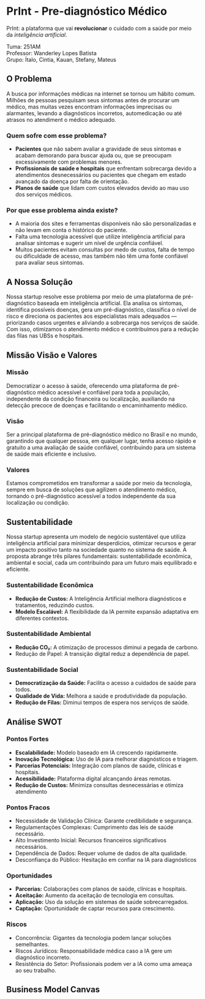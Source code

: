 # PrInt - Pre-diagnóstico Médico
PrInt: a plataforma que vai **revolucionar** o cuidado com a saúde por meio da _inteligência artificial_. <!-- adicionar link de alguma materia sobre ia para ser aberta em uma nova guia -->

<!-- adicionar nossa logo num tamanho pequeno -->

Tuma: 251AM </br>
Professor: Wanderley Lopes Batista <!-- adicionar o link do perfil do professor --></br>
Grupo: Ítalo, Cintia, Kauan, Stefany, Mateus <!-- corrigir nomes e adicionar links do perfil de cada membro -->

## **O Problema**
A busca por informações médicas na internet se tornou um hábito comum. Milhões de pessoas pesquisam seus sintomas antes de procurar um médico, mas muitas vezes encontram informações imprecisas ou alarmantes, levando a diagnósticos incorretos, automedicação ou até atrasos no atendiment  o médico adequado.

### **Quem sofre com esse problema?**
- **Pacientes** que não sabem avaliar a gravidade de seus sintomas e acabam demorando para buscar ajuda ou, que se preocupam excessivamente com problemas menores.
- **Profissionais de saúde e hospitais** que enfrentam sobrecarga devido a atendimentos desnecessários ou pacientes que chegam em estado avançado da doença por falta de orientação.
- **Planos de saúde** que lidam com custos elevados devido ao mau uso dos serviços médicos.

### **Por que esse problema ainda existe?**
- A maioria dos sites e ferramentas disponíveis não são personalizadas e não levam em conta o histórico do paciente.
- Falta uma tecnologia acessível que utilize inteligência artificial para analisar sintomas e sugerir um nível de urgência confiável.
- Muitos pacientes evitam consultas por medo de custos, falta de tempo ou dificuldade de acesso, mas também não têm uma fonte confiável para avaliar seus sintomas.

## A Nossa Solução
Nossa startup resolve esse problema por meio de uma plataforma de pré-diagnóstico baseada em inteligência artificial. Ela analisa os sintomas, identifica possíveis doenças, gera um pré-diagnóstico, classifica o nível de risco e direciona os pacientes aos especialistas mais adequados — priorizando casos urgentes e aliviando a sobrecarga nos serviços de saúde. Com isso, otimizamos o atendimento médico e contribuímos para a redução das filas nas UBSs e hospitais.

## Missão Visão e Valores

### Missão
Democratizar o acesso à saúde, oferecendo uma plataforma de pré-diagnóstico médico acessível e confiável para toda a população, independente da condição financeira ou localização, auxiliando na detecção precoce de doenças e facilitando o encaminhamento médico.

### Visão
Ser a principal plataforma de pré-diagnóstico médico no Brasil e no mundo, garantindo que qualquer pessoa, em qualquer lugar, tenha acesso rápido e gratuito a uma avaliação de saúde confiável, contribuindo para um sistema de saúde mais eficiente e inclusivo.

### Valores
Estamos comprometidos em transformar a saúde por meio da tecnologia, sempre em busca de soluções que agilizem o atendimento médico, tornando o pré-diagnóstico acessível a todos independente da sua localização ou condição.

## Sustentabilidade
Nossa startup apresenta um modelo de negócio sustentável que utiliza inteligência artificial para minimizar desperdícios, otimizar recursos e gerar um impacto positivo tanto na sociedade quanto no sistema de saúde. A proposta abrange três pilares fundamentais: sustentabilidade econômica, ambiental e social, cada um contribuindo para um futuro mais equilibrado e eficiente.

### Sustentabilidade Econômica
- **Redução de Custos:** A Inteligência Artificial melhora diagnósticos e tratamentos, reduzindo custos.
- **Modelo Escalável:** A flexibilidade da IA permite expansão adaptativa em diferentes contextos.

### Sustentabilidade Ambiental
- **Redução CO₂:** A otimização de processos diminui a pegada de carbono.
- Redução de Papel: A transição digital reduz a dependência de papel.

### Sustentabilidade Social
- **Democratização da Saúde:** Facilita o acesso a cuidados de saúde para todos.
- **Qualidade de Vida:** Melhora a saúde e produtividade da população.
- **Redução de Filas:** Diminui tempos de espera nos serviços de saúde.

## Análise SWOT

### Pontos Fortes
- **Escalabilidade:** Modelo baseado em IA crescendo rapidamente.
- **Inovação Tecnológica:** Uso de IA para melhorar diagnósticos e triagem.
- **Parcerias Potenciais:** Integração com planos de saúde, clínicas e hospitais.
- **Acessibilidade:** Plataforma digital alcançando áreas remotas.
- **Redução de Custos:** Minimiza consultas desnecessárias e otimiza atendimento

### Pontos Fracos
- Necessidade de Validação Clínica: Garante credibilidade e segurança.
- Regulamentações Complexas: Cumprimento das leis de saúde necessário.
- Alto Investimento Inicial: Recursos financeiros significativos necessários.
- Dependência de Dados: Requer volume de dados de alta qualidade.
- Desconfiança do Público: Hesitação em confiar na IA para diagnósticos

### Oportunidades
- **Parcerias:** Colaborações com planos de saúde, clínicas e hospitais.
- **Aceitação:** Aumento da aceitação de tecnologia em consultas.
- **Aplicação:** Uso da solução em sistemas de saúde sobrecarregados.
- **Captação:** Oportunidade de captar recursos para crescimento.

### Riscos
- Concorrência: Gigantes da tecnologia podem lançar soluções semelhantes.
- Riscos Jurídicos: Responsabilidade médica caso a IA gere um diagnóstico incorreto.
- Resistência do Setor: Profissionais podem ver a IA como uma ameaça ao seu trabalho.

## Business Model Canvas

<!-- adicionar business model canvas -->
<!-- fazer imagem business model canvas -->
<!-- adicionar persona -->
<!-- adicionar código de ética e conduta -->
<!-- adicionar nossa logomarca -->
